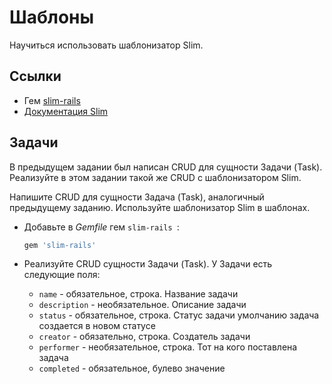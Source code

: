 # Шаблоны

Научиться использовать шаблонизатор Slim.

## Ссылки

* Гем [slim-rails](https://github.com/slim-template/slim-rails)
* [Документация Slim](https://rdoc.info/gems/slim/)

## Задачи

В предыдущем задании был написан CRUD для сущности Задачи (Task). Реализуйте в этом задании такой же CRUD с шаблонизатором Slim.

Напишите CRUD для сущности Задача (Task), аналогичный предыдущему заданию. Используйте шаблонизатор Slim в шаблонах.

* Добавьте в *Gemfile* гем `slim-rails `:

  ```ruby
  gem 'slim-rails'
  ```

* Реализуйте CRUD сущности Задачи (Task). У Задачи есть следующие поля:

  * `name` - обязательное, строка. Название задачи
  * `description` - необязательное. Описание задачи
  * `status` - обязательное, строка. Статус задачи умолчанию задача создается в новом статусе
  * `creator` - обязательно, строка. Создатель задачи
  * `performer` - необязательное, строка. Тот на кого поставлена задача
  * `completed` - обязательное, булево значение
